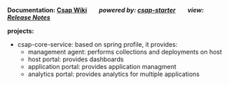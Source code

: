 

**Documentation: [Csap Wiki](https://github.com/csap-platform/csap-core/wiki)**&nbsp;&nbsp;&nbsp;&nbsp;&nbsp;&nbsp;
_**powered by: [csap-starter](https://github.com/csap-platform/csap-starter/wiki)**_&nbsp;&nbsp;&nbsp;&nbsp;&nbsp;&nbsp;
_**view: [Release Notes](https://github.com/csap-platform/csap-core/wiki/Release-Notes)**_




**projects:**
- csap-core-service: based on spring profile, it provides:
    - management agent: performs collections and deployments on host
    - host portal: provides dashboards
    - application portal: provides application managment
    - analytics portal: provides analytics for multiple applications

